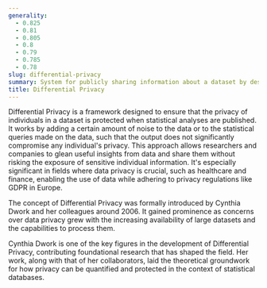 ```yaml
---
generality:
  - 0.825
  - 0.81
  - 0.805
  - 0.8
  - 0.79
  - 0.785
  - 0.78
slug: differential-privacy
summary: System for publicly sharing information about a dataset by describing the patterns of groups within the dataset while withholding information about individuals in the dataset.
title: Differential Privacy
---
```


Differential Privacy is a framework designed to ensure that the privacy of individuals in a dataset is protected when statistical analyses are published. It works by adding a certain amount of noise to the data or to the statistical queries made on the data, such that the output does not significantly compromise any individual's privacy. This approach allows researchers and companies to glean useful insights from data and share them without risking the exposure of sensitive individual information. It's especially significant in fields where data privacy is crucial, such as healthcare and finance, enabling the use of data while adhering to privacy regulations like GDPR in Europe.

The concept of Differential Privacy was formally introduced by Cynthia Dwork and her colleagues around 2006. It gained prominence as concerns over data privacy grew with the increasing availability of large datasets and the capabilities to process them.

Cynthia Dwork is one of the key figures in the development of Differential Privacy, contributing foundational research that has shaped the field. Her work, along with that of her collaborators, laid the theoretical groundwork for how privacy can be quantified and protected in the context of statistical databases.
